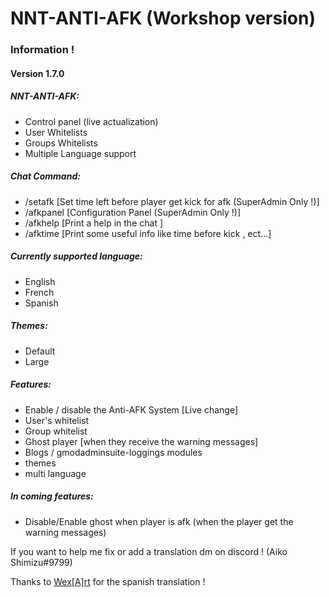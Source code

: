 # NNT-ANTI-AFK (Workshop version)

### Information !
#### Version 1.7.0

##### NNT-ANTI-AFK:
- Control panel (live actualization)
- User Whitelists
- Groups Whitelists
- Multiple Language support

##### Chat Command:
- /setafk [Set time left before player get kick for afk (SuperAdmin Only !)]
- /afkpanel [Configuration Panel (SuperAdmin Only !)]
- /afkhelp [Print a help in the chat ]
- /afktime [Print some useful info like time before kick , ect...]

##### Currently supported language:
- English
- French
- Spanish

##### Themes:
- Default
- Large

##### Features:
- Enable / disable the Anti-AFK System [Live change]
- User's whitelist
- Group whitelist
- Ghost player [when they receive the warning messages]
- Blogs / gmodadminsuite-loggings modules 
- themes
- multi language

##### In coming features:
- Disable/Enable ghost when player is afk (when the player get the warning messages)


If you want to help me fix or add a translation dm on discord ! (Aiko Shimizu#9799)

Thanks to [Wex[A]rt](https://steamcommunity.com/sharedfiles/filedetails/?id=1659857487) for the spanish translation !
